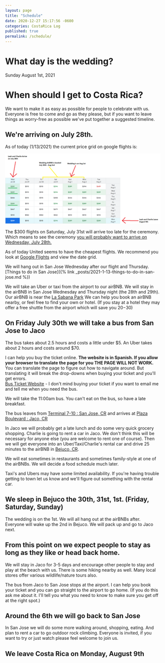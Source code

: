 ```yaml
---
layout: page
title: "Schedule"
date: 2020-12-27 15:17:56 -0600
categories: CostaRica Log
published: true
permalink: /schedule/
---
```


# What day is the wedding?

Sunday August 1st, 2021

# When should I get to Costa Rica?

We want to make it as easy as possible for people to celebrate with us. Everyone is free to come and go as they please, but if you want to leave things as worry-free as possible we've put together a suggested timeline.

## We're arriving on July 28th.

As of today (1/13/2021) the current price grid on google flights is:

![Schedule Grid](\assets\Wedding\flight-grid-2021-1-13.png)

The $300 flights on Saturday, July 31st will arrive too late for the ceremony.
Which means to see the ceremony <u>you will probably want to arrive on Wednesday, July 28th.</u>

As of today United seems to have the cheapest flights. We recommend you look at <a href="https://www.google.com/travel/flights/search?tfs=CBwQAhojagwIAhIIL20vMGZ2emcSCjIwMjEtMDctMjhyBwgBEgNTSk8aI2oHCAESA1NKTxIKMjAyMS0wOC0wOXIMCAISCC9tLzBmdnpncAGCAQsI____________AUABSAGYAQE&tfu=CoQBQ2lkSFNVWXhhMEpITFMwdExTMHRMUzB0YjNWbWF6RTJRVUZCUVVGR1gxOXplbEZOVms5MFFVRVNCekl5TVRveU16TWFDd2loNFFFUUFob0RWVk5FS2dveU1ESXhMVEEzTFRJNE1nb3lNREl4TFRBNExUQTVPQlpLQkFnQkVBRndvZUVC" target="_blank">Google Flights</a> and view the date grid.

We will hang out in San Jose Wednesday after our flight and Thursday.
[Things to do in San Jose]({% link _posts/2021-1-13-things-to-do-in-san-jose.md %})

We will take an Uber or taxi from the airport to our airBNB. We will stay in the airBNB in San Jose Wednesday and Thursday night (the 28th and 29th). Our airBNB is near the <a href="https://goo.gl/maps/CBm5DpVbK1six8f66" target="_blank">La Sabana Park</a> We can help you book an airBNB nearby, or feel free to find your own or hotel. (If you stay at a hotel they may offer a free shuttle from the airport which will save you $20-$30)

## On Friday July 30th we will take a bus from San Jose to Jaco

The bus takes about 2.5 hours and costs a little under $5. An Uber takes about 2 hours and costs around $70.

I can help you buy the ticket online. **The website is in Spanish. If you allow your browser to translate the page for you THE PAGE WILL NOT WORK.** You can translate the page to figure out how to navigate around. But translating it will break the drop-downs when buying your ticket and you'll get errors.  
<a href="https://www.transportesjacoruta655.com/" target="_blank">Bus Ticket Website</a> - I don't mind buying your ticket if you want to email me and tell me when you need the bus.

We will take the 11:00am bus. You can't eat on the bus, so have a late breakfast.

The bus leaves from <a href="https://goo.gl/maps/TwM3BPQhHBQPp77R8" target="_blank">Terminal 7-10 : San Jose, CR</a> and arrives at <a href="https://goo.gl/maps/sLpCY2Zfv9PWZAwT9" target="_blank">Plaza Boulevard : Jaco, CR</a>

In Jaco we will probably get a late lunch and do some very quick grocery shopping. Charlie is going to rent a car in Jaco. We don't think this will be necessary for anyone else (you are welcome to rent one of course). Then we will get everyone into an Uber/Taxi/Charlie's rental car and drive 25 minutes to the airBNB in <a href="https://goo.gl/maps/cD1b9uLx5rgHzvuz8" target="_blank">Bejuco, CR</a>.

We will eat sometimes in restaurants and sometimes family-style at one of the airBNBs. We will decide a food schedule much later.

Taxi's and Ubers may have some limited availability. If you're having trouble getting to town let us know and we'll figure out something with the rental car.

## We sleep in Bejuco the 30th, 31st, 1st. (Friday, Saturday, Sunday)

The wedding is on the 1st. We will all hang out at the airBNBs after. Everyone will wake up the 2nd in Bejuco. We will pack up and go to Jaco next.

## From this point on we expect people to stay as long as they like or head back home.

We will stay in Jaco for 3-5 days and encourage other people to stay and play at the beach with us. There is some hiking nearby as well. Many local stores offer various wildlife/nature tours also.

The bus from Jaco to San Jose stops at the airport. I can help you book your ticket and you can go straight to the airport to go home. (If you do this ask me about it. I'll tell you what you need to know to make sure you get off at the right spot.)

## Around the 6th we will go back to San Jose

In San Jose we will do some more walking around, shopping, eating. And plan to rent a car to go outdoor rock climbing. Everyone is invited, if you want to try or just watch please feel welcome to join us.

## We leave Costa Rica on Monday, August 9th
